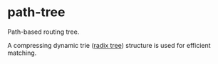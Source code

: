 # path-tree
Path-based routing tree.

A compressing dynamic trie ([radix tree]) structure is used for efficient matching.

[radix tree]: https://github.com/trek-rs/radix-tree

